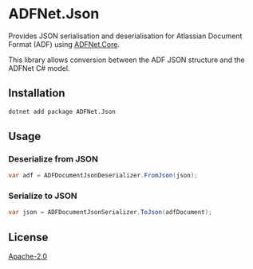 # ADFNet.Json

Provides JSON serialisation and deserialisation for Atlassian Document Format (ADF) using [ADFNet.Core](https://www.nuget.org/packages/ADFNet.Core).

This library allows conversion between the ADF JSON structure and the ADFNet C# model.

## Installation

```bash
dotnet add package ADFNet.Json
```

## Usage
### Deserialize from JSON
```csharp
var adf = ADFDocumentJsonDeserializer.FromJson(json);
```
### Serialize to JSON
```csharp
var json = ADFDocumentJsonSerializer.ToJson(adfDocument);
```

## License
[Apache-2.0](https://www.apache.org/licenses/LICENSE-2.0)